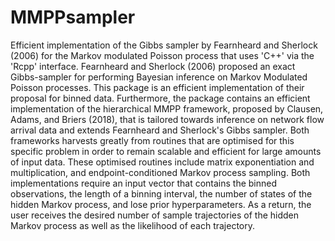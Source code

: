 # MMPPsampler
Efficient implementation of the Gibbs sampler by Fearnheard and Sherlock (2006) for the Markov modulated Poisson process that uses 'C++' via the 'Rcpp' interface. Fearnheard and Sherlock (2006) proposed an exact Gibbs-sampler for performing Bayesian inference on Markov Modulated Poisson processes. This package is an efficient implementation of their proposal for binned data. Furthermore, the package contains an efficient implementation of the hierarchical MMPP framework, proposed by Clausen, Adams, and Briers (2018), that is tailored towards inference on network flow arrival data and extends Fearnheard and Sherlock's Gibbs sampler. Both frameworks harvests greatly from routines that are optimised for this specific problem in order to remain scalable and efficient for large amounts of input data. These optimised routines include  matrix exponentiation and multiplication, and endpoint-conditioned Markov process sampling. Both implementations require an input vector that contains the binned observations, the length of a binning interval, the number of states of the hidden Markov process, and lose prior hyperparameters. As a return, the user receives the desired number of sample trajectories of the hidden Markov process as well as the likelihood of each trajectory.
